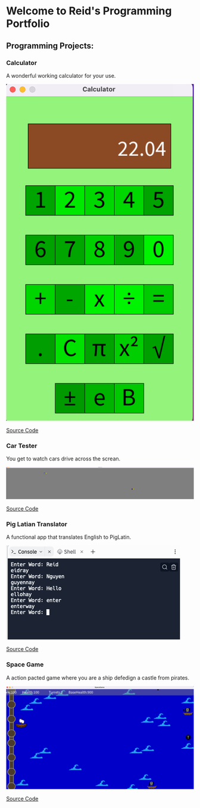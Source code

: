 # Welcome to Reid's Programming Portfolio

## Programming Projects:

### Calculator 

A wonderful working calculator for your use.

![Calculator](https://github.com/Reid-Dzung/A-3-Programming-Portfolio/blob/gh-pages/Images/Calculator.png?raw=true)

[Source Code](https://github.com/Reid-Dzung/A-3-Programming-Portfolio/tree/gh-pages/src/Calculator)

### Car Tester

You get to watch cars drive across the screan.

![CarTester](https://github.com/Reid-Dzung/A-3-Programming-Portfolio/blob/gh-pages/Images/CarTester.png?raw=true)

[Source Code](https://github.com/Reid-Dzung/A-3-Programming-Portfolio/tree/gh-pages/src/CarTester)

### Pig Latian Translator

A functional app that translates English to PigLatin.

![Piglatin](https://github.com/Reid-Dzung/A-3-Programming-Portfolio/blob/gh-pages/Images/Screen%20Shot%202023-03-16%20at%208.23.55%20PM.png)

[Source Code](https://github.com/Reid-Dzung/A-3-Programming-Portfolio/tree/gh-pages/src/Piglatin)

### Space Game

A action pacted game where you are a ship defedign a castle from pirates.

![SpaceGame](https://github.com/Reid-Dzung/A-3-Programming-Portfolio/blob/gh-pages/Images/SpaceGame.png?raw=true)

[Source Code](https://github.com/Reid-Dzung/A-3-Programming-Portfolio/tree/gh-pages/src/SpaceGame)



